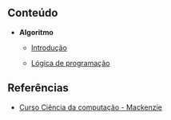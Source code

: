## Conteúdo

- **Algoritmo**

  - [Introdução](computer-science/algorithm/introduction.md)

  - [Lógica de programação](computer-science/algorithm/programming-logic.md)

## Referências

- [Curso Ciência da computação - Mackenzie](https://www.mackenzie.br/graduacao/sao-paulo-higienopolis/ciencia-da-computacao)
